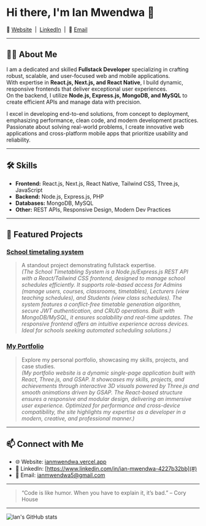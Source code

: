 # Hi there, I'm Ian Mwendwa 👋

🔗 [Website](https://ianmwendwa.vercel.app/) &nbsp;|&nbsp; [LinkedIn](https://ianmwendwa.vercel.app) &nbsp;|&nbsp; 📧 [Email](ianmwndwa5@gmail.com)

---

## 👨‍💻 About Me

I am a dedicated and skilled **Fullstack Developer** specializing in crafting robust, scalable, and user-focused web and mobile applications.  
With expertise in **React.js, Next.js, and React Native**, I build dynamic, responsive frontends that deliver exceptional user experiences.  
On the backend, I utilize **Node.js, Express.js, MongoDB, and MySQL** to create efficient APIs and manage data with precision.

I excel in developing end-to-end solutions, from concept to deployment, emphasizing performance, clean code, and modern development practices.  
Passionate about solving real-world problems, I create innovative web applications and cross-platform mobile apps that prioritize usability and reliability.

---

## 🛠️ Skills

- **Frontend:** React.js, Next.js, React Native, Tailwind CSS, Three.js, JavaScript
- **Backend:** Node.js, Express.js, PHP
- **Databases:** MongoDB, MySQL
- **Other:** REST APIs, Responsive Design, Modern Dev Practices

---

## 🚀 Featured Projects

### [School timetaling system](#)
> A standout project demonstrating fullstack expertise.  
> *(The School Timetabling System is a Node.js/Express.js REST API with a React/Tailwind CSS frontend, designed to manage school schedules efficiently. It supports role-based access for Admins (manage users, courses, classrooms, timetables), Lecturers (view teaching schedules), and Students (view class schedules). The system features a conflict-free timetable generation algorithm, secure JWT authentication, and CRUD operations. Built with MongoDB/MySQL, it ensures scalability and real-time updates. The responsive frontend offers an intuitive experience across devices. Ideal for schools seeking automated scheduling solutions.)*

### [My Portfolio](#)
> Explore my personal portfolio, showcasing my skills, projects, and case studies.  
> *(My portfolio website is a dynamic single-page application built with React, Three.js, and GSAP. It showcases my skills, projects, and achievements through interactive 3D visuals powered by Three.js and smooth animations driven by GSAP. The React-based structure ensures a responsive and modular design, delivering an immersive user experience. Optimized for performance and cross-device compatibility, the site highlights my expertise as a developer in a modern, creative, and professional manner.)*

---

## 📫 Connect with Me

- 🌐 Website: [ianmwendwa.vercel.app](#)
- 💼 LinkedIn: [https://www.linkedin.com/in/ian-mwendwa-4227b32bb](#)
- 📧 Email: [ianmwendwa5@gmail.com](#)

---

> “Code is like humor. When you have to explain it, it’s bad.” – Cory House

---

![Ian's GitHub stats](https://github-readme-stats.vercel.app/api?username=ianmwendwa-byte&show_icons=true&theme=react)
